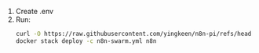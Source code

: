 1. Create .env
2. Run:
    ```bash
    curl -O https://raw.githubusercontent.com/yingkeen/n8n-pi/refs/heads/master/n8n-swarm.yml
    docker stack deploy -c n8n-swarm.yml n8n
    ```
